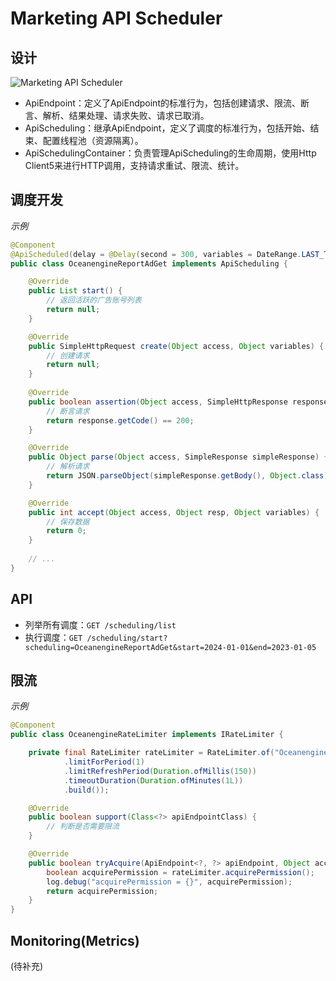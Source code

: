 # Marketing API Scheduler

## 设计
![Marketing API Scheduler](https://github.com/denghj2023/marketing-api-scheduler/assets/129133885/6dd9c63f-d9a7-4893-abb0-9f2b61801b09)

* ApiEndpoint：定义了ApiEndpoint的标准行为，包括创建请求、限流、断言、解析、结果处理、请求失败、请求已取消。
* ApiScheduling：继承ApiEndpoint，定义了调度的标准行为，包括开始、结束、配置线程池（资源隔离）。
* ApiSchedulingContainer：负责管理ApiScheduling的生命周期，使用Http Client5来进行HTTP调用，支持请求重试、限流、统计。

## 调度开发

_示例_
```JAVA
@Component
@ApiScheduled(delay = @Delay(second = 300, variables = DateRange.LAST_TWO_DAY))
public class OceanengineReportAdGet implements ApiScheduling {

    @Override
    public List start() {
        // 返回活跃的广告账号列表
        return null;
    }

    @Override
    public SimpleHttpRequest create(Object access, Object variables) {
        // 创建请求
        return null;
    }
    
    @Override
    public boolean assertion(Object access, SimpleHttpResponse response) {
        // 断言请求
        return response.getCode() == 200;
    }

    @Override
    public Object parse(Object access, SimpleResponse simpleResponse) {
        // 解析请求
        return JSON.parseObject(simpleResponse.getBody(), Object.class);
    }

    @Override
    public int accept(Object access, Object resp, Object variables) {
        // 保存数据
        return 0;
    }
    
    // ...
}
```

## API

* 列举所有调度：`GET /scheduling/list`
* 执行调度：`GET /scheduling/start?scheduling=OceanengineReportAdGet&start=2024-01-01&end=2023-01-05`

## 限流

_示例_
```JAVA
@Component
public class OceanengineRateLimiter implements IRateLimiter {

    private final RateLimiter rateLimiter = RateLimiter.of("Oceanengine", RateLimiterConfig.custom()
            .limitForPeriod(1)
            .limitRefreshPeriod(Duration.ofMillis(150))
            .timeoutDuration(Duration.ofMinutes(1L))
            .build());

    @Override
    public boolean support(Class<?> apiEndpointClass) {
        // 判断是否需要限流
    }

    @Override
    public boolean tryAcquire(ApiEndpoint<?, ?> apiEndpoint, Object access) {
        boolean acquirePermission = rateLimiter.acquirePermission();
        log.debug("acquirePermission = {}", acquirePermission);
        return acquirePermission;
    }
}
```

## Monitoring(Metrics)
(待补充)


